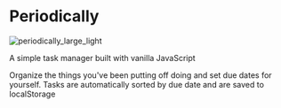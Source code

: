 # Periodically

![periodically_large_light](https://user-images.githubusercontent.com/101839505/177427775-74a9dd0b-1f6c-4dc2-9be2-4fa7fc0f7030.png)

A simple task manager built with vanilla JavaScript

Organize the things you've been putting off doing and set due dates for yourself. Tasks are automatically sorted by due date and are saved to localStorage
